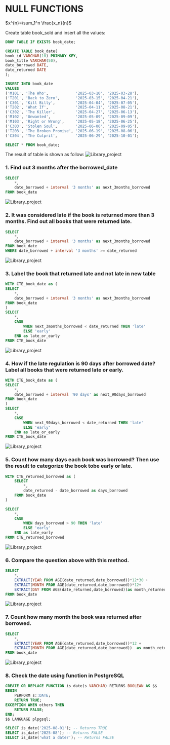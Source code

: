 # NULL FUNCTIONS

$x^{n}=\sum_1^n \frac{x_n}{n}$

Create table book_sold and insert all the values:
```sql
DROP TABLE IF EXISTS book_date;

CREATE TABLE book_date(
book_id VARCHAR(10) PRIMARY KEY,
book_title VARCHAR(50),
date_borrowed DATE,
date_returned DATE
);

INSERT INTO book_date
VALUES
('M101', 'The Who',            '2025-03-10', '2025-03-28'),
('T201', 'Back to Zero',       '2025-03-15', '2025-04-21'),
('C301', 'Kill Billy',         '2025-04-04', '2025-07-05'),
('T202', 'What If',            '2025-04-11', '2025-08-21'),
('C302', 'The Killer',         '2025-04-27', '2025-06-13'),
('M102', 'Unwanted',           '2025-05-09', '2025-09-09'),
('M103', 'Right or Wrong',     '2025-05-18', '2025-06-25'),
('C303', 'Stolen Soul',        '2025-06-06', '2025-09-05'),
('T203', 'The Broken Promise', '2025-06-19', '2025-08-06'),
('C304', 'The Culprit',        '2025-06-29', '2025-10-01');

SELECT * FROM book_date;

```
The result of table is shown as follow:
![Library_project](https://github.com/imdwipayana/PostgreSQL/blob/main/Practice/DATE%20and%20TIME%20FUNCTION/image/data_book_datetime.png)

### 1. Find out 3 months after the borrowed_date
```sql
SELECT 
	*,
	date_borrowed + interval '3 months' as next_3months_borrowed
FROM book_date
```
![Library_project](https://github.com/imdwipayana/PostgreSQL/blob/main/Practice/DATE%20and%20TIME%20FUNCTION/image/number1.png)

### 2. It was considered late if the book is returned more than 3 months. Find out all books that were returned late.
```sql
SELECT 
	*,
	date_borrowed + interval '3 months' as next_3months_borrowed
FROM book_date
WHERE date_borrowed + interval '3 months' >= date_returned
```
![Library_project](https://github.com/imdwipayana/PostgreSQL/blob/main/Practice/DATE%20and%20TIME%20FUNCTION/image/number2.png)

### 3. Label the book that returned late and not late in new table
```sql
WITH CTE_book_date as (
SELECT
	*,
	date_borrowed + interval '3 months' as next_3months_borrowed
FROM book_date
)
SELECT
	*,
	CASE
		WHEN next_3months_borrowed < date_returned THEN 'late'
		ELSE 'early'
	END as late_or_early
FROM CTE_book_date

```
![Library_project](https://github.com/imdwipayana/PostgreSQL/blob/main/Practice/DATE%20and%20TIME%20FUNCTION/image/number3.png)

### 4. How if the late regulation is 90 days after borrowed date? Label all books that were returned late or early.
```sql
WITH CTE_book_date as (
SELECT
	*,
	date_borrowed + interval '90 days' as next_90days_borrowed
FROM book_date
)
SELECT
	*,
	CASE
		WHEN next_90days_borrowed < date_returned THEN 'late'
		ELSE 'early'
	END as late_or_early
FROM CTE_book_date
```
![Library_project](https://github.com/imdwipayana/PostgreSQL/blob/main/Practice/DATE%20and%20TIME%20FUNCTION/image/number4.png)

### 5. Count how many days each book was borrowed? Then use the result to categorize the book tobe early or late.
```sql
WITH CTE_returned_borrowed as (
	SELECT
		*,
		date_returned - date_borrowed as days_borrowed
	FROM book_date
)

SELECT 
	*,
	CASE
		WHEN days_borrowed > 90 THEN 'late'
		ELSE 'early'
	END as late_early
FROM CTE_returned_borrowed
```
![Library_project](https://github.com/imdwipayana/PostgreSQL/blob/main/Practice/DATE%20and%20TIME%20FUNCTION/image/number5.png)

### 6. Compare the question above with this method.
```sql
SELECT
	*,
	EXTRACT(YEAR FROM AGE(date_returned,date_borrowed))*12*30 +  
	EXTRACT(MONTH FROM AGE(date_returned,date_borrowed))*12+
	EXTRACT(DAY FROM AGE(date_returned,date_borrowed))as month_returned_borrowed
FROM book_date
```
![Library_project](https://github.com/imdwipayana/PostgreSQL/blob/main/Practice/DATE%20and%20TIME%20FUNCTION/image/number6.png)

### 7. Count how many month the book was returned after borrowed.
```sql
SELECT
	*,
	EXTRACT(YEAR FROM AGE(date_returned,date_borrowed))*12 +  
	EXTRACT(MONTH FROM AGE(date_returned,date_borrowed))  as month_returned_borrowed
FROM book_date
```
![Library_project](https://github.com/imdwipayana/PostgreSQL/blob/main/Practice/DATE%20and%20TIME%20FUNCTION/image/number7.png)


### 8. Check the date using function in PostgreSQL
```sql
CREATE OR REPLACE FUNCTION is_date(s VARCHAR) RETURNS BOOLEAN AS $$
BEGIN
    PERFORM s::DATE;
    RETURN TRUE;
EXCEPTION WHEN others THEN
    RETURN FALSE;
END;
$$ LANGUAGE plpgsql;

SELECT is_date('2025-08-01'); -- Returns TRUE
SELECT is_date('2025-08'); -- Returns FALSE
SELECT is_date('what a date?'); -- Returns FALSE
```




